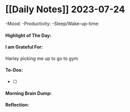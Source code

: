 # [[Daily Notes]] 2023-07-24

-Mood: 
-Productivity: 
-Sleep/Wake-up-time: 

#### Highlight of The Day: 


#### I am Grateful For: 
Harley picking me up to go to gym

#### To-Dos:
- [ ] 

#### Morning Brain Dump:


#### Reflection:
